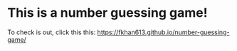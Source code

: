 # This is a number guessing game!
To check is out, click this this: https://fkhan613.github.io/number-guessing-game/
